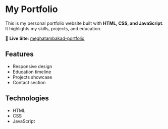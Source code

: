 # My Portfolio

This is my personal portfolio website built with **HTML, CSS, and JavaScript**.  
It highlights my skills, projects, and education.  

🔗 **Live Site**: [meghatambakad-portfolio](https://meghatambakad.netlify.app/)

## Features
- Responsive design  
- Education timeline  
- Projects showcase  
- Contact section  

## Technologies
- HTML  
- CSS  
- JavaScript  
